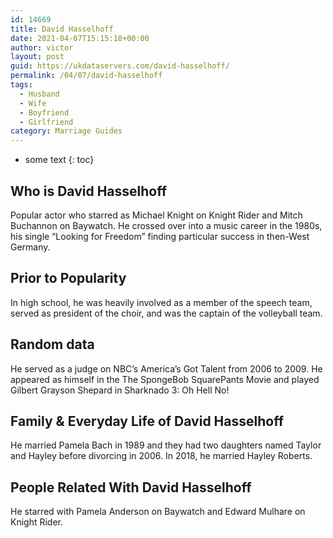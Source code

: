 ```yaml
---
id: 14669
title: David Hasselhoff
date: 2021-04-07T15:15:18+00:00
author: victor
layout: post
guid: https://ukdataservers.com/david-hasselhoff/
permalink: /04/07/david-hasselhoff
tags:
  - Husband
  - Wife
  - Boyfriend
  - Girlfriend
category: Marriage Guides
---
```


* some text
{: toc}


## Who is David Hasselhoff



Popular actor who starred as Michael Knight on Knight Rider and Mitch Buchannon on Baywatch. He crossed over into a music career in the 1980s, his single &#8220;Looking for Freedom&#8221; finding particular success in then-West Germany.

                
                
                
## Prior to Popularity



In high school, he was heavily involved as a member of the speech team, served as president of the choir, and was the captain of the volleyball team. 

                
                
                
## Random data



He served as a judge on NBC&#8217;s America&#8217;s Got Talent from 2006 to 2009. He appeared as himself in the The SpongeBob SquarePants Movie and played Gilbert Grayson Shepard in Sharknado 3: Oh Hell No!

                
                
                
## Family & Everyday Life of David Hasselhoff



He married Pamela Bach in 1989 and they had two daughters named Taylor and Hayley before divorcing in 2006. In 2018, he married Hayley Roberts. 

                
                
                
## People Related With David Hasselhoff



He starred with Pamela Anderson on Baywatch and Edward Mulhare on Knight Rider.

                
              
            
          
          
          